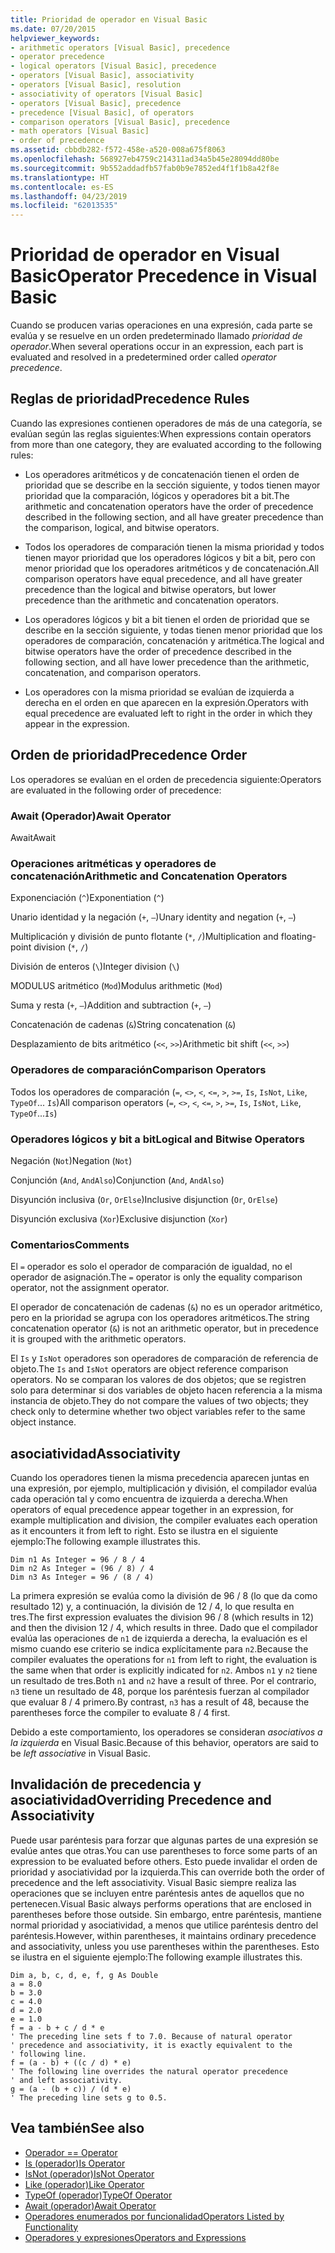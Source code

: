 ```yaml
---
title: Prioridad de operador en Visual Basic
ms.date: 07/20/2015
helpviewer_keywords:
- arithmetic operators [Visual Basic], precedence
- operator precedence
- logical operators [Visual Basic], precedence
- operators [Visual Basic], associativity
- operators [Visual Basic], resolution
- associativity of operators [Visual Basic]
- operators [Visual Basic], precedence
- precedence [Visual Basic], of operators
- comparison operators [Visual Basic], precedence
- math operators [Visual Basic]
- order of precedence
ms.assetid: cbbdb282-f572-458e-a520-008a675f8063
ms.openlocfilehash: 568927eb4759c214311ad34a5b45e28094dd80be
ms.sourcegitcommit: 9b552addadfb57fab0b9e7852ed4f1f1b8a42f8e
ms.translationtype: HT
ms.contentlocale: es-ES
ms.lasthandoff: 04/23/2019
ms.locfileid: "62013535"
---
```

# <a name="operator-precedence-in-visual-basic"></a><span data-ttu-id="0806b-102">Prioridad de operador en Visual Basic</span><span class="sxs-lookup"><span data-stu-id="0806b-102">Operator Precedence in Visual Basic</span></span>
<span data-ttu-id="0806b-103">Cuando se producen varias operaciones en una expresión, cada parte se evalúa y se resuelve en un orden predeterminado llamado *prioridad de operador*.</span><span class="sxs-lookup"><span data-stu-id="0806b-103">When several operations occur in an expression, each part is evaluated and resolved in a predetermined order called *operator precedence*.</span></span>  
  
## <a name="precedence-rules"></a><span data-ttu-id="0806b-104">Reglas de prioridad</span><span class="sxs-lookup"><span data-stu-id="0806b-104">Precedence Rules</span></span>  
 <span data-ttu-id="0806b-105">Cuando las expresiones contienen operadores de más de una categoría, se evalúan según las reglas siguientes:</span><span class="sxs-lookup"><span data-stu-id="0806b-105">When expressions contain operators from more than one category, they are evaluated according to the following rules:</span></span>  
  
- <span data-ttu-id="0806b-106">Los operadores aritméticos y de concatenación tienen el orden de prioridad que se describe en la sección siguiente, y todos tienen mayor prioridad que la comparación, lógicos y operadores bit a bit.</span><span class="sxs-lookup"><span data-stu-id="0806b-106">The arithmetic and concatenation operators have the order of precedence described in the following section, and all have greater precedence than the comparison, logical, and bitwise operators.</span></span>  
  
- <span data-ttu-id="0806b-107">Todos los operadores de comparación tienen la misma prioridad y todos tienen mayor prioridad que los operadores lógicos y bit a bit, pero con menor prioridad que los operadores aritméticos y de concatenación.</span><span class="sxs-lookup"><span data-stu-id="0806b-107">All comparison operators have equal precedence, and all have greater precedence than the logical and bitwise operators, but lower precedence than the arithmetic and concatenation operators.</span></span>  
  
- <span data-ttu-id="0806b-108">Los operadores lógicos y bit a bit tienen el orden de prioridad que se describe en la sección siguiente, y todas tienen menor prioridad que los operadores de comparación, concatenación y aritmética.</span><span class="sxs-lookup"><span data-stu-id="0806b-108">The logical and bitwise operators have the order of precedence described in the following section, and all have lower precedence than the arithmetic, concatenation, and comparison operators.</span></span>  
  
- <span data-ttu-id="0806b-109">Los operadores con la misma prioridad se evalúan de izquierda a derecha en el orden en que aparecen en la expresión.</span><span class="sxs-lookup"><span data-stu-id="0806b-109">Operators with equal precedence are evaluated left to right in the order in which they appear in the expression.</span></span>  
  
## <a name="precedence-order"></a><span data-ttu-id="0806b-110">Orden de prioridad</span><span class="sxs-lookup"><span data-stu-id="0806b-110">Precedence Order</span></span>  
 <span data-ttu-id="0806b-111">Los operadores se evalúan en el orden de precedencia siguiente:</span><span class="sxs-lookup"><span data-stu-id="0806b-111">Operators are evaluated in the following order of precedence:</span></span>  
  
### <a name="await-operator"></a><span data-ttu-id="0806b-112">Await (Operador)</span><span class="sxs-lookup"><span data-stu-id="0806b-112">Await Operator</span></span>  
 <span data-ttu-id="0806b-113">Await</span><span class="sxs-lookup"><span data-stu-id="0806b-113">Await</span></span>  
  
### <a name="arithmetic-and-concatenation-operators"></a><span data-ttu-id="0806b-114">Operaciones aritméticas y operadores de concatenación</span><span class="sxs-lookup"><span data-stu-id="0806b-114">Arithmetic and Concatenation Operators</span></span>  
 <span data-ttu-id="0806b-115">Exponenciación (`^`)</span><span class="sxs-lookup"><span data-stu-id="0806b-115">Exponentiation (`^`)</span></span>  
  
 <span data-ttu-id="0806b-116">Unario identidad y la negación (`+`, `–`)</span><span class="sxs-lookup"><span data-stu-id="0806b-116">Unary identity and negation (`+`, `–`)</span></span>  
  
 <span data-ttu-id="0806b-117">Multiplicación y división de punto flotante (`*`, `/`)</span><span class="sxs-lookup"><span data-stu-id="0806b-117">Multiplication and floating-point division (`*`, `/`)</span></span>  
  
 <span data-ttu-id="0806b-118">División de enteros (`\`)</span><span class="sxs-lookup"><span data-stu-id="0806b-118">Integer division (`\`)</span></span>  
  
 <span data-ttu-id="0806b-119">MODULUS aritmético (`Mod`)</span><span class="sxs-lookup"><span data-stu-id="0806b-119">Modulus arithmetic (`Mod`)</span></span>  
  
 <span data-ttu-id="0806b-120">Suma y resta (`+`, `–`)</span><span class="sxs-lookup"><span data-stu-id="0806b-120">Addition and subtraction (`+`, `–`)</span></span>  
  
 <span data-ttu-id="0806b-121">Concatenación de cadenas (`&`)</span><span class="sxs-lookup"><span data-stu-id="0806b-121">String concatenation (`&`)</span></span>  
  
 <span data-ttu-id="0806b-122">Desplazamiento de bits aritmético (`<<`, `>>`)</span><span class="sxs-lookup"><span data-stu-id="0806b-122">Arithmetic bit shift (`<<`, `>>`)</span></span>  
  
### <a name="comparison-operators"></a><span data-ttu-id="0806b-123">Operadores de comparación</span><span class="sxs-lookup"><span data-stu-id="0806b-123">Comparison Operators</span></span>  
 <span data-ttu-id="0806b-124">Todos los operadores de comparación (`=`, `<>`, `<`, `<=`, `>`, `>=`, `Is`, `IsNot`, `Like`, `TypeOf`... `Is`)</span><span class="sxs-lookup"><span data-stu-id="0806b-124">All comparison operators (`=`, `<>`, `<`, `<=`, `>`, `>=`, `Is`, `IsNot`, `Like`, `TypeOf`...`Is`)</span></span>  
  
### <a name="logical-and-bitwise-operators"></a><span data-ttu-id="0806b-125">Operadores lógicos y bit a bit</span><span class="sxs-lookup"><span data-stu-id="0806b-125">Logical and Bitwise Operators</span></span>  
 <span data-ttu-id="0806b-126">Negación (`Not`)</span><span class="sxs-lookup"><span data-stu-id="0806b-126">Negation (`Not`)</span></span>  
  
 <span data-ttu-id="0806b-127">Conjunción (`And`, `AndAlso`)</span><span class="sxs-lookup"><span data-stu-id="0806b-127">Conjunction (`And`, `AndAlso`)</span></span>  
  
 <span data-ttu-id="0806b-128">Disyunción inclusiva (`Or`, `OrElse`)</span><span class="sxs-lookup"><span data-stu-id="0806b-128">Inclusive disjunction (`Or`, `OrElse`)</span></span>  
  
 <span data-ttu-id="0806b-129">Disyunción exclusiva (`Xor`)</span><span class="sxs-lookup"><span data-stu-id="0806b-129">Exclusive disjunction (`Xor`)</span></span>  
  
### <a name="comments"></a><span data-ttu-id="0806b-130">Comentarios</span><span class="sxs-lookup"><span data-stu-id="0806b-130">Comments</span></span>  
 <span data-ttu-id="0806b-131">El `=` operador es solo el operador de comparación de igualdad, no el operador de asignación.</span><span class="sxs-lookup"><span data-stu-id="0806b-131">The `=` operator is only the equality comparison operator, not the assignment operator.</span></span>  
  
 <span data-ttu-id="0806b-132">El operador de concatenación de cadenas (`&`) no es un operador aritmético, pero en la prioridad se agrupa con los operadores aritméticos.</span><span class="sxs-lookup"><span data-stu-id="0806b-132">The string concatenation operator (`&`) is not an arithmetic operator, but in precedence it is grouped with the arithmetic operators.</span></span>  
  
 <span data-ttu-id="0806b-133">El `Is` y `IsNot` operadores son operadores de comparación de referencia de objeto.</span><span class="sxs-lookup"><span data-stu-id="0806b-133">The `Is` and `IsNot` operators are object reference comparison operators.</span></span> <span data-ttu-id="0806b-134">No se comparan los valores de dos objetos; que se registren solo para determinar si dos variables de objeto hacen referencia a la misma instancia de objeto.</span><span class="sxs-lookup"><span data-stu-id="0806b-134">They do not compare the values of two objects; they check only to determine whether two object variables refer to the same object instance.</span></span>  
  
## <a name="associativity"></a><span data-ttu-id="0806b-135">asociatividad</span><span class="sxs-lookup"><span data-stu-id="0806b-135">Associativity</span></span>  
 <span data-ttu-id="0806b-136">Cuando los operadores tienen la misma precedencia aparecen juntas en una expresión, por ejemplo, multiplicación y división, el compilador evalúa cada operación tal y como encuentra de izquierda a derecha.</span><span class="sxs-lookup"><span data-stu-id="0806b-136">When operators of equal precedence appear together in an expression, for example multiplication and division, the compiler evaluates each operation as it encounters it from left to right.</span></span> <span data-ttu-id="0806b-137">Esto se ilustra en el siguiente ejemplo:</span><span class="sxs-lookup"><span data-stu-id="0806b-137">The following example illustrates this.</span></span>  
  
```  
Dim n1 As Integer = 96 / 8 / 4  
Dim n2 As Integer = (96 / 8) / 4  
Dim n3 As Integer = 96 / (8 / 4)  
```  
  
 <span data-ttu-id="0806b-138">La primera expresión se evalúa como la división de 96 / 8 (lo que da como resultado 12) y, a continuación, la división de 12 / 4, lo que resulta en tres.</span><span class="sxs-lookup"><span data-stu-id="0806b-138">The first expression evaluates the division 96 / 8 (which results in 12) and then the division 12 / 4, which results in three.</span></span> <span data-ttu-id="0806b-139">Dado que el compilador evalúa las operaciones de `n1` de izquierda a derecha, la evaluación es el mismo cuando ese criterio se indica explícitamente para `n2`.</span><span class="sxs-lookup"><span data-stu-id="0806b-139">Because the compiler evaluates the operations for `n1` from left to right, the evaluation is the same when that order is explicitly indicated for `n2`.</span></span> <span data-ttu-id="0806b-140">Ambos `n1` y `n2` tiene un resultado de tres.</span><span class="sxs-lookup"><span data-stu-id="0806b-140">Both `n1` and `n2` have a result of three.</span></span> <span data-ttu-id="0806b-141">Por el contrario, `n3` tiene un resultado de 48, porque los paréntesis fuerzan al compilador que evaluar 8 / 4 primero.</span><span class="sxs-lookup"><span data-stu-id="0806b-141">By contrast, `n3` has a result of 48, because the parentheses force the compiler to evaluate 8 / 4 first.</span></span>  
  
 <span data-ttu-id="0806b-142">Debido a este comportamiento, los operadores se consideran *asociativos a la izquierda* en Visual Basic.</span><span class="sxs-lookup"><span data-stu-id="0806b-142">Because of this behavior, operators are said to be *left associative* in Visual Basic.</span></span>  
  
## <a name="overriding-precedence-and-associativity"></a><span data-ttu-id="0806b-143">Invalidación de precedencia y asociatividad</span><span class="sxs-lookup"><span data-stu-id="0806b-143">Overriding Precedence and Associativity</span></span>  
 <span data-ttu-id="0806b-144">Puede usar paréntesis para forzar que algunas partes de una expresión se evalúe antes que otras.</span><span class="sxs-lookup"><span data-stu-id="0806b-144">You can use parentheses to force some parts of an expression to be evaluated before others.</span></span> <span data-ttu-id="0806b-145">Esto puede invalidar el orden de prioridad y asociatividad por la izquierda.</span><span class="sxs-lookup"><span data-stu-id="0806b-145">This can override both the order of precedence and the left associativity.</span></span> <span data-ttu-id="0806b-146">Visual Basic siempre realiza las operaciones que se incluyen entre paréntesis antes de aquellos que no pertenecen.</span><span class="sxs-lookup"><span data-stu-id="0806b-146">Visual Basic always performs operations that are enclosed in parentheses before those outside.</span></span> <span data-ttu-id="0806b-147">Sin embargo, entre paréntesis, mantiene normal prioridad y asociatividad, a menos que utilice paréntesis dentro del paréntesis.</span><span class="sxs-lookup"><span data-stu-id="0806b-147">However, within parentheses, it maintains ordinary precedence and associativity, unless you use parentheses within the parentheses.</span></span> <span data-ttu-id="0806b-148">Esto se ilustra en el siguiente ejemplo:</span><span class="sxs-lookup"><span data-stu-id="0806b-148">The following example illustrates this.</span></span>  
  
```  
Dim a, b, c, d, e, f, g As Double  
a = 8.0  
b = 3.0  
c = 4.0  
d = 2.0  
e = 1.0  
f = a - b + c / d * e  
' The preceding line sets f to 7.0. Because of natural operator   
' precedence and associativity, it is exactly equivalent to the   
' following line.  
f = (a - b) + ((c / d) * e)  
' The following line overrides the natural operator precedence   
' and left associativity.  
g = (a - (b + c)) / (d * e)  
' The preceding line sets g to 0.5.  
```  
  
## <a name="see-also"></a><span data-ttu-id="0806b-149">Vea también</span><span class="sxs-lookup"><span data-stu-id="0806b-149">See also</span></span>

- [<span data-ttu-id="0806b-150">Operador =</span><span class="sxs-lookup"><span data-stu-id="0806b-150">= Operator</span></span>](../../../visual-basic/language-reference/operators/assignment-operator.md)
- [<span data-ttu-id="0806b-151">Is (operador)</span><span class="sxs-lookup"><span data-stu-id="0806b-151">Is Operator</span></span>](../../../visual-basic/language-reference/operators/is-operator.md)
- [<span data-ttu-id="0806b-152">IsNot (operador)</span><span class="sxs-lookup"><span data-stu-id="0806b-152">IsNot Operator</span></span>](../../../visual-basic/language-reference/operators/isnot-operator.md)
- [<span data-ttu-id="0806b-153">Like (operador)</span><span class="sxs-lookup"><span data-stu-id="0806b-153">Like Operator</span></span>](../../../visual-basic/language-reference/operators/like-operator.md)
- [<span data-ttu-id="0806b-154">TypeOf (operador)</span><span class="sxs-lookup"><span data-stu-id="0806b-154">TypeOf Operator</span></span>](../../../visual-basic/language-reference/operators/typeof-operator.md)
- [<span data-ttu-id="0806b-155">Await (operador)</span><span class="sxs-lookup"><span data-stu-id="0806b-155">Await Operator</span></span>](../../../visual-basic/language-reference/operators/await-operator.md)
- [<span data-ttu-id="0806b-156">Operadores enumerados por funcionalidad</span><span class="sxs-lookup"><span data-stu-id="0806b-156">Operators Listed by Functionality</span></span>](../../../visual-basic/language-reference/operators/operators-listed-by-functionality.md)
- [<span data-ttu-id="0806b-157">Operadores y expresiones</span><span class="sxs-lookup"><span data-stu-id="0806b-157">Operators and Expressions</span></span>](../../../visual-basic/programming-guide/language-features/operators-and-expressions/index.md)
